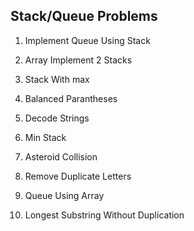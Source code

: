 ## Stack/Queue Problems

1. Implement Queue Using Stack
2. Array Implement 2 Stacks
3. Stack With max
4. Balanced Parantheses
5. Decode Strings
6. Min Stack
7. Asteroid Collision
8. Remove Duplicate Letters

9. Queue Using Array
10. Longest Substring Without Duplication
